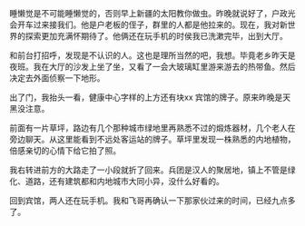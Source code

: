 

睡懒觉是不可能睡懒觉的，否则早上新疆的太阳教你做虫。昨晚就说好了，户政光会开车过来接我们。他是户老板的侄子，群里的人都是他拉来的。现在，我对新世界的探索更加充满怀期待了。他俩还在玩手机的时侯我已洗漱完毕，出到大厅。

和前台打招呼，发现是不认识的人。这也是理所当然的吧，我想。毕竟老乡昨天是夜班。我在大厅的沙发上坐了坐，又看了一会大玻璃缸里游来游去的热带鱼。然后决定去外面侦察一下地形。

出了门，我抬头一看，健康中心字样的上方还有块xx 宾馆的牌子。原来昨晚是天黑没注意。

前面有一片草坪，路边有几个那种城市绿地里再熟悉不过的煅炼器材，几个老人在旁边聊天。从这里能看到不远处客运站的牌子。草坪里发现一株熟悉的内地植物，倍感亲切的心情下给它拍了照。

我右转进前方的大路走了一小段就折了回来。兵团是汉人的聚居地，镇上不管是绿化、道路，还有建筑都和内地城市大同小异，没什么好看的。


回到宾馆，两人还在玩手机。我和飞哥再确认一下那家伙过来的时间，已经九点多了。


